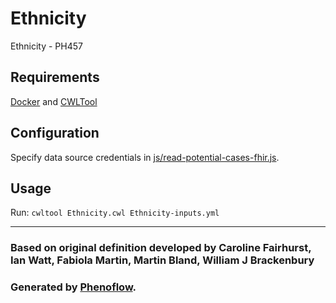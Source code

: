 # Ethnicity

Ethnicity - PH457

## Requirements

[Docker](https://docs.docker.com/install/) and [CWLTool](https://github.com/common-workflow-language/cwltool#install)

## Configuration

Specify data source credentials in [js/read-potential-cases-fhir.js](js/read-potential-cases-fhir.js).

## Usage

Run: `cwltool Ethnicity.cwl Ethnicity-inputs.yml`

***

### Based on original definition developed by Caroline Fairhurst, Ian Watt, Fabiola Martin, Martin Bland, William J Brackenbury
### Generated by [Phenoflow](https://kclhi.org/phenoflow).
